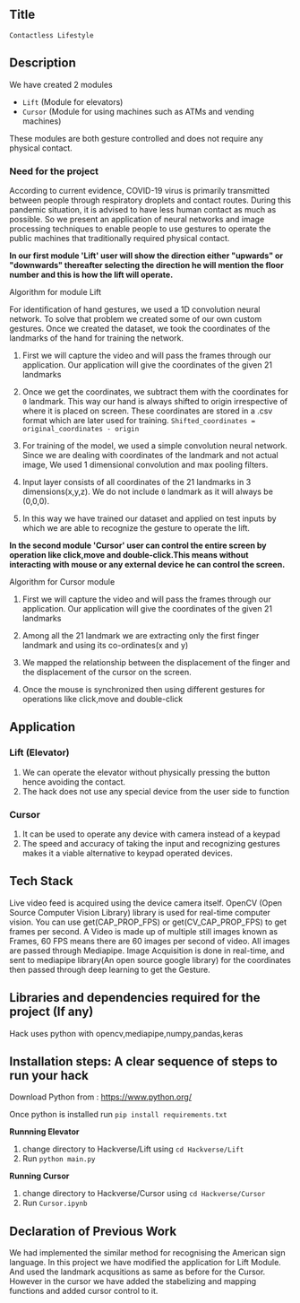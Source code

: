 ## Title
`Contactless Lifestyle`

## Description
We have created 2 modules
* `Lift` (Module for elevators) 
* `Cursor` (Module for using machines such as ATMs and vending machines)

These modules are both gesture controlled and does not require any physical contact. 


### Need for the project
According to current evidence, COVID-19 virus is primarily transmitted between people through respiratory droplets and contact routes. During this pandemic situation, it is advised to have less human contact as much as possible.
So we present an application of neural networks and image processing techniques to enable people to use gestures to operate the public machines that traditionally required physical contact.

<b>In our first module 'Lift' user will show the direction either "upwards" or "downwards" thereafter selecting the direction he will mention the floor number and this is how the lift will operate.</b>

Algorithm for module Lift

For identification of hand gestures, we used a 1D convolution neural network. To solve that problem we created some of our own custom gestures. Once we created the dataset, we took the coordinates of the landmarks of the hand for training the network.


1. First we will capture the video and will pass the frames through our application. Our application will give the coordinates of the given 21 landmarks

2. Once we get the coordinates, we subtract them with the coordinates for `0` landmark. This way our hand is always shifted to origin irrespective of where it is placed on screen. These coordinates are stored in a .csv format which are later used for training.
	`Shifted_coordinates =  original_coordinates - origin`
3. For training of the model, we used a simple convolution neural network. Since we are dealing with coordinates of the landmark and not actual image, We used 1 dimensional convolution and max pooling filters.

4. Input layer consists of all coordinates  of the 21 landmarks  in 3 dimensions(x,y,z). We do not include `0` landmark as it will always be (0,0,0).

5. In this way we have trained our dataset and applied on test inputs by which we are able to recognize the gesture to operate the lift.



<b>In the second module 'Cursor' user can control the entire screen by operation like click,move and double-click.This means without interacting with mouse or any external device he can control the screen.</b>

Algorithm for Cursor module

1. First we will capture the video and will pass the frames through our application. Our application will give the coordinates of the given 21 landmarks

2. Among all the 21 landmark we are extracting only the first finger landmark and using its co-ordinates(x and y)

3. We mapped the relationship between the displacement of the finger and the displacement of the cursor on the screen.

4. Once the mouse is synchronized then using different gestures for operations like click,move and double-click 


## Application
### Lift (Elevator)
1. We can operate the elevator without physically pressing the button hence avoiding the contact.
2. The hack does not use any special device from the user side to function

### Cursor 
1. It can be used to operate any device with camera instead of a keypad
2. The speed and accuracy of taking the input and recognizing gestures makes it a viable alternative to keypad operated devices.


## Tech Stack
Live video feed is acquired using the device camera itself. OpenCV (Open Source Computer Vision Library)  library is used for real-time computer vision.
You can use get(CAP_PROP_FPS) or get(CV_CAP_PROP_FPS) to get frames per second. 
A Video is made up of multiple still images known as Frames, 60 FPS means there are 60 images per second of video. All images are passed through Mediapipe.
Image Acquisition is done in real-time, and sent to mediapipe library(An open source google library) for the coordinates then passed through deep learning to get the Gesture.



## Libraries and dependencies required for the project (If any)
Hack uses python with opencv,mediapipe,numpy,pandas,keras

## Installation steps: A clear sequence of steps to run your hack
Download Python from : https://www.python.org/

Once python is installed run
`pip install requirements.txt`

<b> Runnning Elevator </b> 
1. change directory to Hackverse/Lift using `cd Hackverse/Lift`
2. Run `python main.py`

<b> Running Cursor </b>
1. change directory to Hackverse/Cursor using `cd Hackverse/Cursor`
2. Run `Cursor.ipynb`

## Declaration of Previous Work
We had implemented the similar method for recognising the American sign language. In this project we have modified the application for Lift Module. And used the landmark acqusitions as same as before for the Cursor. However in the cursor we have added the stabelizing and mapping functions and added cursor control to it.

